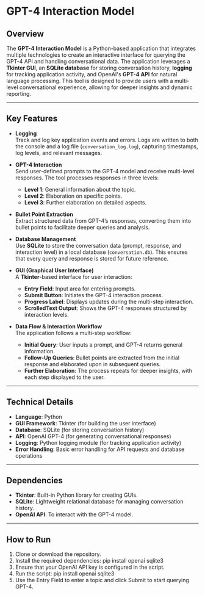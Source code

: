 # GPT-4 Interaction Model

## Overview

The **GPT-4 Interaction Model** is a Python-based application that integrates multiple technologies to create an interactive interface for querying the GPT-4 API and handling conversational data. The application leverages a **Tkinter GUI**, an **SQLite database** for storing conversation history, **logging** for tracking application activity, and OpenAI's **GPT-4 API** for natural language processing. This tool is designed to provide users with a multi-level conversational experience, allowing for deeper insights and dynamic reporting.

---

## Key Features

- **Logging**  
  Track and log key application events and errors. Logs are written to both the console and a log file (`conversation_log.log`), capturing timestamps, log levels, and relevant messages.

- **GPT-4 Interaction**  
  Send user-defined prompts to the GPT-4 model and receive multi-level responses. The tool processes responses in three levels:
  - **Level 1**: General information about the topic.
  - **Level 2**: Elaboration on specific points.
  - **Level 3**: Further elaboration on detailed aspects.

- **Bullet Point Extraction**  
  Extract structured data from GPT-4’s responses, converting them into bullet points to facilitate deeper queries and analysis.

- **Database Management**  
  Use **SQLite** to store the conversation data (prompt, response, and interaction level) in a local database (`conversation.db`). This ensures that every query and response is stored for future reference.

- **GUI (Graphical User Interface)**  
  A **Tkinter**-based interface for user interaction:
  - **Entry Field**: Input area for entering prompts.
  - **Submit Button**: Initiates the GPT-4 interaction process.
  - **Progress Label**: Displays updates during the multi-step interaction.
  - **ScrolledText Output**: Shows the GPT-4 responses structured by interaction levels.

- **Data Flow & Interaction Workflow**  
  The application follows a multi-step workflow:
  - **Initial Query**: User inputs a prompt, and GPT-4 returns general information.
  - **Follow-Up Queries**: Bullet points are extracted from the initial response and elaborated upon in subsequent queries.
  - **Further Elaboration**: The process repeats for deeper insights, with each step displayed to the user.

---

## Technical Details

- **Language**: Python
- **GUI Framework**: Tkinter (for building the user interface)
- **Database**: SQLite (for storing conversation history)
- **API**: OpenAI GPT-4 (for generating conversational responses)
- **Logging**: Python logging module (for tracking application activity)
- **Error Handling**: Basic error handling for API requests and database operations

---

## Dependencies

- **Tkinter**: Built-in Python library for creating GUIs.
- **SQLite**: Lightweight relational database for managing conversation history.
- **OpenAI API**: To interact with the GPT-4 model.

---

## How to Run

1. Clone or download the repository.
2. Install the required dependencies:
   pip install openai sqlite3
3. Ensure that your OpenAI API key is configured in the script.
4. Run the script:
   pip install openai sqlite3
5. Use the Entry Field to enter a topic and click Submit to start querying GPT-4.
